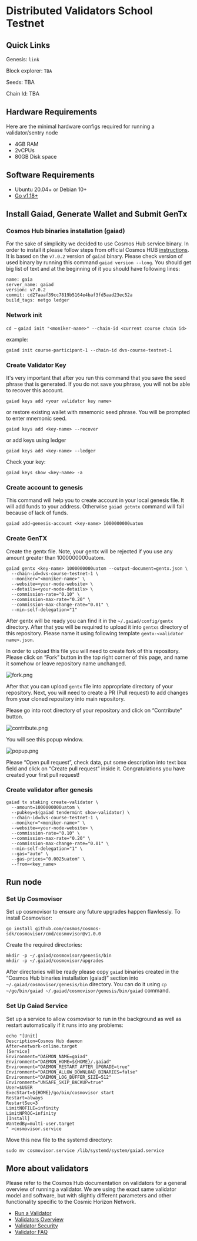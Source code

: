 # Distributed **Validators School Testnet**

## **Quick Links**

Genesis: `link`

Block explorer: `TBA`

Seeds: TBA

Chain Id: TBA

## **Hardware Requirements**

Here are the minimal hardware configs required for running a validator/sentry node

- 4GB RAM
- 2vCPUs
- 80GB Disk space

## **Software Requirements**

- Ubuntu 20.04+ or Debian 10+
- [Go v1.18+](https://golang.org/doc/install)

## **Install Gaiad, Generate Wallet and Submit GenTx**

### ****Cosmos Hub binaries installation (gaiad)****

For the sake of simplicity we decided to use Cosmos Hub service binary. In order to install it please follow steps from official Cosmos HUB [instructions](https://hub.cosmos.network/main/getting-started/installation.html). It is based on the `v7.0.2` version of `gaiad` binary. Please check version of used binary by running this command `gaiad version --long`. You should get big list of text and at the beginning of it you should have following lines:

```
name: gaia
server_name: gaiad
version: v7.0.2
commit: cd27aaaf39cc7819b5164e4baf3fd5aad23ec52a
build_tags: netgo ledger
```

### Network init

`cd ~`
`gaiad init "<moniker-name>" --chain-id <current course chain id>`

example:

`gaiad init course-participant-1 --chain-id dvs-course-testnet-1`

### **Create Validator Key**

It's very important that after you run this command that you save the seed phrase that is generated. If you do not save you phrase, you will not be able to recover this account.

`gaiad keys add <your validator key name>`

or restore existing wallet with mnemonic seed phrase. You will be prompted to enter mnemonic seed.

`gaiad keys add <key-name> --recover`

or add keys using ledger

`gaiad keys add <key-name> --ledger`

Check your key:

`gaiad keys show <key-name> -a`

### ****Create account to genesis****

This command will help you to create account in your local genesis file. It will add funds to your address. Otherwise `gaiad getntx` command will fail because of lack of funds.

`gaiad add-genesis-account <key-name> 1000000000uatom`

### ****Create GenTX****

Create the gentx file. Note, your gentx will be rejected if you use any amount greater than 1000000000uatom.

```
gaiad gentx <key-name> 1000000000uatom --output-document=gentx.json \
  --chain-id=dvs-course-testnet-1 \
  --moniker="<moniker-name>" \
  --website=<your-node-website> \
  --details=<your-node-details> \
  --commission-rate="0.10" \
  --commission-max-rate="0.20" \
  --commission-max-change-rate="0.01" \
  --min-self-delegation="1"
```

After gentx will be ready you can find it in the `~/.gaiad/config/gentx` directory. After that you will be required to upload it into `gentxs` directory of this repository. Please name it using following template `gentx-<validator name>.json`.

In order to upload this file you will need to create fork of this repository. Please click on “Fork” button in the top right corner of this page, and name it somehow or leave repository name unchanged.

![fork.png](https://raw.githubusercontent.com/kuraassh/school-testnet/master/fork.png)

After that you can upload `gentx` file into appropriate directory of your repository. Next, you will need to create a PR (Pull request) to add changes from your cloned repository into main repository.

Please go into root directory of your repository and click on “Contribute” button.

![contribute.png](https://raw.githubusercontent.com/kuraassh/school-testnet/master/contribute.png)

You will see this popup window.

![popup.png](https://raw.githubusercontent.com/kuraassh/school-testnet/master/popup.png)

Please “Open pull request”, check data, put some description into text box field and click on “Create pull request” inside it. Congratulations you have created your first pull request!

### Create validator after genesis

```
gaiad tx staking create-validator \
  --amount=1000000000uatom \
  --pubkey=$(gaiad tendermint show-validator) \
  --chain-id=dvs-course-testnet-1 \
  --moniker="<moniker-name>" \
  --website=<your-node-website> \
  --commission-rate="0.10" \
  --commission-max-rate="0.20" \
  --commission-max-change-rate="0.01" \
  --min-self-delegation="1" \
  --gas="auto" \
  --gas-prices="0.0025uatom" \
  --from=<key_name>
```

## Run node

### ****Set Up Cosmovisor****

Set up cosmovisor to ensure any future upgrades happen flawlessly. To install Cosmovisor:

`go install github.com/cosmos/cosmos-sdk/cosmovisor/cmd/cosmovisor@v1.0.0`

Create the required directories:

```
mkdir -p ~/.gaiad/cosmovisor/genesis/bin
mkdir -p ~/.gaiad/cosmovisor/upgrades
```

After directories will be ready please copy `gaiad` binaries created in the “Cosmos Hub binaries installation (gaiad)” section into `~/.gaiad/cosmovisor/genesis/bin` directory. You can do it using `cp ~/go/bin/gaiad ~/.gaiad/cosmovisor/genesis/bin/gaiad` command.

### ****Set Up Gaiad Service****

Set up a service to allow cosmovisor to run in the background as well as restart automatically if it runs into any problems:

```
echo "[Unit]
Description=Cosmos Hub daemon
After=network-online.target
[Service]
Environment="DAEMON_NAME=gaiad"
Environment="DAEMON_HOME=${HOME}/.gaiad"
Environment="DAEMON_RESTART_AFTER_UPGRADE=true"
Environment="DAEMON_ALLOW_DOWNLOAD_BINARIES=false"
Environment="DAEMON_LOG_BUFFER_SIZE=512"
Environment="UNSAFE_SKIP_BACKUP=true"
User=$USER
ExecStart=${HOME}/go/bin/cosmovisor start
Restart=always
RestartSec=3
LimitNOFILE=infinity
LimitNPROC=infinity
[Install]
WantedBy=multi-user.target
" >cosmovisor.service
```

Move this new file to the systemd directory:

`sudo mv cosmovisor.service /lib/systemd/system/gaiad.service`

## **More about validators**

Please refer to the Cosmos Hub documentation on validators for a general overview of running a validator. We are using the exact same validator model and software, but with slightly different parameters and other functionality specific to the Cosmic Horizon Network.

- [Run a Validator](https://hub.cosmos.network/main/validators/validator-setup.html)
- [Validators Overview](https://hub.cosmos.network/main/validators/overview.html)
- [Validator Security](https://hub.cosmos.network/main/validators/security.html)
- [Validator FAQ](https://hub.cosmos.network/main/validators/validator-faq.html)
